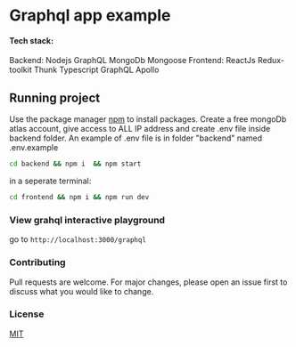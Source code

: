 # Graphql app example

#### Tech stack:

Backend: Nodejs GraphQL MongoDb Mongoose
Frontend: ReactJs Redux-toolkit Thunk Typescript GraphQL Apollo

## Running project

Use the package manager [npm](https://www.npmjs.com/) to install packages.
Create a free mongoDb atlas account, give access to ALL IP address and create .env file inside backend folder.
An example of .env file is in folder "backend" named .env.example

```sh
cd backend && npm i  && npm start
```

in a seperate terminal:

```sh
cd frontend && npm i && npm run dev
```

### View grahql interactive playground

go to `http://localhost:3000/graphql `

### Contributing

Pull requests are welcome. For major changes, please open an issue first to discuss what you would like to change.

### License

[MIT](https://choosealicense.com/licenses/mit/)
